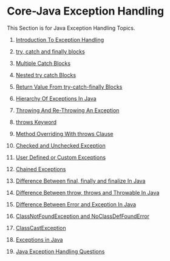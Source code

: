 # Core-Java Exception Handling

This Section is for Java Exception Handling Topics.

1. <a href="">Introduction To Exception Handling</a>

2. <a href="">try, catch and finally blocks</a>

3. <a href="">Multiple Catch Blocks</a>

4. <a href="">Nested try catch Blocks</a>

5. <a href="">Return Value From try-catch-finally Blocks</a>

6. <a href="">Hierarchy Of Exceptions In Java</a>

7. <a href="">Throwing And Re-Throwing An Exception </a>

8. <a href="">throws Keyword </a>

9. <a href="">Method Overriding With throws Clause</a>

10. <a href="">Checked and Unchecked Exception</a>

11. <a href="">User Defined or Custom Exceptions</a>

12. <a href="">Chained Exceptions</a>

13. <a href="">Difference Between final, finally and finalize In Java</a>

14. <a href="">Difference Between throw, throws and Throwable In Java</a>

15. <a href="">Difference Between Error and Exception In Java</a>

16. <a href="">ClassNotFoundException and NoClassDefFoundError</a>

17. <a href="">ClassCastException</a>

18. <a href="">Exceptions in Java</a>

19. <a href="">Java Exception Handling Questions</a>